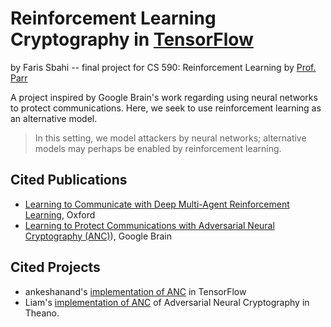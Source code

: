 # Reinforcement Learning Cryptography in [TensorFlow](https://github.com/tensorflow/tensorflow)

by Faris Sbahi -- final project for CS 590: Reinforcement Learning by [Prof. Parr](https://users.cs.duke.edu/~parr/)

A project inspired by Google Brain's work regarding using neural networks to protect communications. Here, we seek to use reinforcement learning as an alternative model.

> In this setting, we model attackers by neural networks; alternative models may perhaps
be enabled by reinforcement learning.


## Cited Publications
* [Learning to Communicate with Deep Multi-Agent Reinforcement Learning](https://arxiv.org/pdf/1605.06676.pdf), Oxford
* [Learning to Protect Communications with Adversarial Neural Cryptography (ANC)](https://arxiv.org/pdf/1610.06918v1.pdf)), Google Brain

## Cited Projects
* ankeshanand's [implementation of ANC](https://github.com/ankeshanand/neural-cryptography-tensorflow) in TensorFlow
* Liam's [implementation of ANC](https://github.com/nlml/adversarial-neural-crypt) of Adversarial Neural Cryptography in Theano.
